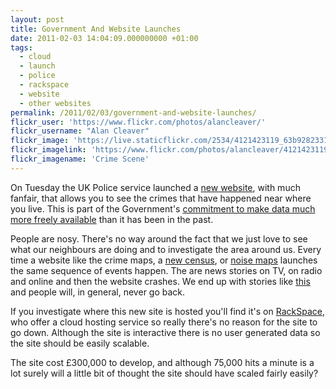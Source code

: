 ```yaml
---
layout: post
title: Government And Website Launches
date: 2011-02-03 14:04:09.000000000 +01:00
tags:
  - cloud
  - launch
  - police
  - rackspace
  - website
  - other websites
permalink: /2011/02/03/government-and-website-launches/
flickr_user: 'https://www.flickr.com/photos/alancleaver/'
flickr_username: "Alan Cleaver"
flickr_image: 'https://live.staticflickr.com/2534/4121423119_63b9282331_w.jpg'
flickr_imagelink: 'https://www.flickr.com/photos/alancleaver/4121423119/'
flickr_imagename: 'Crime Scene'
---
```

On Tuesday the UK Police service launched a [new website](http://www.police.uk), with much fanfair,
that allows you to see the crimes that have happened near where you live. This is part of the Government's
[commitment to make data much more freely available](http://data.gov.uk/) than it has been in the
past.

People are nosy. There's no way around the fact that we just love to see what our neighbours are doing and to
investigate the area around us. Every time a website like the crime maps, a
[new census](http://www.1901censusonline.com/), or
[noise maps](http://services.defra.gov.uk/wps/portal/noise) launches the same sequence of events
happen. The are news stories on TV, on radio and online and then the website crashes. We end up with stories
like [this](http://www.bbc.co.uk/news/uk-12336381) and people will, in general, never go back.

If you investigate where this new site is hosted you'll find it's on
[RackSpace](http://www.rackspace.co.uk), who offer a cloud hosting service so really there's no
reason for the site to go down. Although the site is interactive there is no user generated data so the site
should be easily scalable.

The site cost £300,000 to develop, and although 75,000 hits a minute is a lot surely will a little bit of
thought the site should have scaled fairly easily?
<!--more-->
